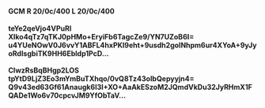 #### GCM R 20/0c/400 L 20/0c/400
**teYe2qeVjo4VPuRI**<br/>**XIko4qTz7qTKJ0pHMo+EryiFb6TagcZe9/YN7UZoB6I=**<br/>**u4YUeNOwV0J6vvY1ABFL4hxPKl9eht+9usdh2golNhpm6ur4XYoA+9yJyoRdIsgbiTK9HH6Ebldp1PcD...**<br/><br/>
**ClwzRsBqBHgp2LOS**<br/>**tpYtD9LjZ3Eo3mYmBuTXhqo/0vQ8Tz43oIbQepyyjn4=**<br/>**Q9v43ed63Gf61Anaugk6l3I+XO+AaAkESzoM2JQmdVkDu32JyRHmX1FQADe1Wo6v70cpcvJM9YfObTaV...**